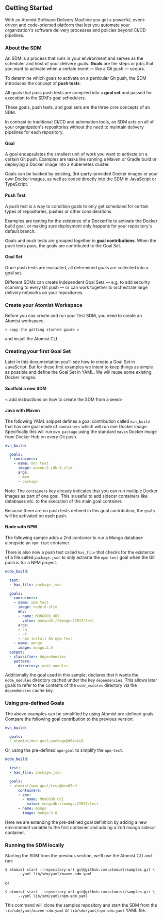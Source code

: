 ## Getting Started

With an Atomist Software Delivery Machine you get a powerful, event-driven
and code-oriented platform that lets you automate your
organization's software delivery processes and policies beyond CI/CD
pipelines.

### About the SDM

An SDM is a process that runs in your environment and serves as the
scheduler and host of your delivery goals. **Goals** are the steps
or jobs that you want to activate when a certain event — like a Git
push — occurs.

To determine which goals to activate on a particular Git push, the
SDM introduces the concept of **push tests**.

All goals that pass push tests are compiled into a **goal set** and
passed for execution to the SDM's goal schedulers.

These goals, push tests, and goal sets are the three core concepts of
an SDM.                                                             

In contrast to traditional CI/CD and automation tools, an SDM acts
on all of your organization's repositories without the need to maintain
delivery pipelines for each repository. 

#### Goal

A goal encapsulates the smallest unit of work you want to activate on
a certain Git push. Examples are tasks like running a Maven or
Gradle build or deploying a Docker image into a Kubernetes cluster.

Goals can be backed by existing, 3rd-party-provided Docker images or
your own Docker images, as well as coded directly into the SDM in
JavaScript or TypeScript.

#### Push Test

A push test is a way to condition goals to only get scheduled for
certain types of repositories, pushes or other considerations.

Examples are testing for the existence of a Dockerfile to
activate the Docker build goal, or making sure deployment only happens
for your repository's default branch.

Goals and push tests are grouped together in **goal contributions**.
When the push tests pass, the goals are contributed to the Goal Set.

#### Goal Set

Once push tests are evaluated, all determined goals are collected
into a goal set.

Different SDMs can create independent Goal Sets — e.g. to add security
scanning to every Git push — or can work together to orchestrate large
delivery networks on your repositories.

### Create your Atomist Workspace

Before you can create and run your first SDM, you need to create an
Atomist workspace.

`< copy the getting started guide >`

and install the Atomist CLI.

### Creating your first Goal Set

Later in this documentation you'll see how to create a Goal Set in
JavaScript. But for these first examples we intent to keep things as
simple as possible and define the Goal Set in YAML. We will reuse some
existing Docker images.

#### Scaffold a new SDM

< add instructions on how to create the SDM from a seed>

#### Java with Maven

The following YAML snippet defines a goal contribution called `mvn_build`
that has one goal made of `containers` which will run one Docker image.
Specifically this will run `mvn package` using the standard `maven` Docker
image from Docker Hub on every Git push.

```yaml
mvn_build:

  goals:
  - containers:
    - name: mvn test
      image: maven:3-jdk-8-slim
      args:
      - mvn
      - package
```

Note: The `containers` key already indicates that you can run multiple
Docker images as part of one goal. This is useful to add sidecar
containers like databases etc. to the execution of the main goal container.

Because there are no push tests defined in this goal contribution, the `goals`
will be activated on each push.

#### Node with NPM

The following sample adds a 2nd container to run a Mongo database alongside
an `npm test` container.

There is also now a push test called `has_file` that checks for the existence
of a file called `package.json` to only activate the `npm test` goal when the
Git push is for a NPM project.

```yaml
node_build:

  test:
  - has_file: package.json

  goals:
  - containers:
    - name: npm test
      image: node:8-slim
      env:
      - name: MONGODB_URI
        value: mongodb://mongo:27017/test
      args:
      - sh
      - -c
      - npm install && npm test
    - name: mongo
      image: mongo:3.6
  output:
  - classifier: dependencies
    pattern:
      directory: node_modules
```

Additionally the goal used in this sample, declares that it wants the `node_modules`
directory cached under the key `dependencies`. This allows later goals to refer to the
contents of the `node_modules` directory via the `dependencies` cache key.

### Using pre-defined Goals

The above examples can be simplified by using Atomist pre-defined goals. Compare the
following goal contribution to the previous version:

```yaml
mvn_build:

  goals:
  - atomist/mvn-goal/package@d94a2c8
```
Or, using the pre-defined `npm-goal` to simplify the `npm-test`:

```yaml
node_build:

  test:
  - has_file: package.json

  goals:
  - atomist/npm-goal/test@bea07cd
      containers:
      - env:
        - name: MONGODB_URI
          value: mongodb://mongo:27017/test
      - name: mongo
        image: mongo:3.6
```

Here we are extending the pre-defined goal definition by adding a new
environment variable to the first container and adding a 2nd mongo
sidecar container.

### Running the SDM locally

Starting the SDM from the previous section, we'll use the Atomist
CLI and run:

```shell
$ atomist start --repository-url git@github.com:atomist/samples.git \
      --yaml lib/sdm/yaml/maven-sdm.yaml
```

or

```shell
$ atomist start --repository-url git@github.com:atomist/samples.git \
      --yaml lib/sdm/yaml/npm-sdm.yaml
```

This command will clone the samples repository and start the SDM from the
`lib/sdm/yaml/maven-sdm.yaml` or `lib/sdm/yaml/npm-sdm.yaml` YAML file.
